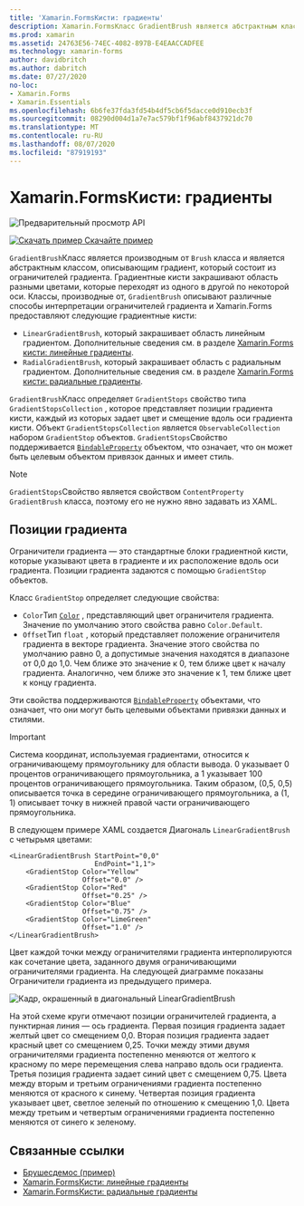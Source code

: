 ```yaml
---
title: 'Xamarin.FormsКисти: градиенты'
description: Xamarin.FormsКласс GradientBrush является абстрактным классом, который описывает градиент, состоящий из ограничителей градиента.
ms.prod: xamarin
ms.assetid: 24763E56-74EC-4082-897B-E4EAACCADFEE
ms.technology: xamarin-forms
author: davidbritch
ms.author: dabritch
ms.date: 07/27/2020
no-loc:
- Xamarin.Forms
- Xamarin.Essentials
ms.openlocfilehash: 6b6fe37fda3fd54b4df5cb6f5dacce0d910ecb3f
ms.sourcegitcommit: 08290d004d1a7e7ac579bf1f96abf8437921dc70
ms.translationtype: MT
ms.contentlocale: ru-RU
ms.lasthandoff: 08/07/2020
ms.locfileid: "87919193"
---
```

# <a name="no-locxamarinforms-brushes-gradients"></a>Xamarin.FormsКисти: градиенты

![Предварительный просмотр API](~/media/shared/preview.png "Этот API-интерфейс сейчас доступен в предварительной версии.")

[![Скачать пример](~/media/shared/download.png) Скачайте пример](https://docs.microsoft.com/samples/xamarin/xamarin-forms-samples/userinterface-brushdemos/)

`GradientBrush`Класс является производным от `Brush` класса и является абстрактным классом, описывающим градиент, который состоит из ограничителей градиента. Градиентные кисти закрашивают область разными цветами, которые переходят из одного в другой по некоторой оси. Классы, производные от, `GradientBrush` описывают различные способы интерпретации ограничителей градиента и Xamarin.Forms предоставляют следующие градиентные кисти:

- `LinearGradientBrush`, который закрашивает область линейным градиентом. Дополнительные сведения см. в разделе [ Xamarin.Forms кисти: линейные градиенты](lineargradient.md).
- `RadialGradientBrush`, который закрашивает область с радиальным градиентом. Дополнительные сведения см. в разделе [ Xamarin.Forms кисти: радиальные градиенты](radialgradient.md).

`GradientBrush`Класс определяет `GradientStops` свойство типа `GradientStopsCollection` , которое представляет позиции градиента кисти, каждый из которых задает цвет и смещение вдоль оси градиента кисти. Объект `GradientStopsCollection` является `ObservableCollection` набором `GradientStop` объектов. `GradientStops`Свойство поддерживается [`BindableProperty`](xref:Xamarin.Forms.BindableProperty) объектом, что означает, что он может быть целевым объектом привязок данных и имеет стиль.

> [!NOTE]
> `GradientStops`Свойство является свойством `ContentProperty` `GradientBrush` класса, поэтому его не нужно явно задавать из XAML.

## <a name="gradient-stops"></a>Позиции градиента

Ограничители градиента — это стандартные блоки градиентной кисти, которые указывают цвета в градиенте и их расположение вдоль оси градиента. Позиции градиента задаются с помощью `GradientStop` объектов.

Класс `GradientStop` определяет следующие свойства:

- `Color`Тип [`Color`](xref:Xamarin.Forms.Color) , представляющий цвет ограничителя градиента. Значение по умолчанию этого свойства равно `Color.Default`.
- `Offset`Тип `float` , который представляет положение ограничителя градиента в векторе градиента. Значение этого свойства по умолчанию равно 0, а допустимые значения находятся в диапазоне от 0,0 до 1,0. Чем ближе это значение к 0, тем ближе цвет к началу градиента. Аналогично, чем ближе это значение к 1, тем ближе цвет к концу градиента.

Эти свойства поддерживаются [`BindableProperty`](xref:Xamarin.Forms.BindableProperty) объектами, что означает, что они могут быть целевыми объектами привязки данных и стилями.

> [!IMPORTANT]
> Система координат, используемая градиентами, относится к ограничивающему прямоугольнику для области вывода. 0 указывает 0 процентов ограничивающего прямоугольника, а 1 указывает 100 процентов ограничивающего прямоугольника. Таким образом, (0,5, 0,5) описывается точка в середине ограничивающего прямоугольника, а (1, 1) описывает точку в нижней правой части ограничивающего прямоугольника.

В следующем примере XAML создается Диагональ `LinearGradientBrush` с четырьмя цветами:

```xaml
<LinearGradientBrush StartPoint="0,0"
                     EndPoint="1,1">
    <GradientStop Color="Yellow"
                  Offset="0.0" />
    <GradientStop Color="Red"
                  Offset="0.25" />
    <GradientStop Color="Blue"
                  Offset="0.75" />             
    <GradientStop Color="LimeGreen"
                  Offset="1.0" />
</LinearGradientBrush>                                                       
```

Цвет каждой точки между ограничителями градиента интерполируются как сочетание цвета, заданного двумя ограничивающими ограничителями градиента. На следующей диаграмме показаны Ограничители градиента из предыдущего примера.

![Кадр, окрашенный в диагональный LinearGradientBrush](gradient-images/gradient-stops.png)

На этой схеме круги отмечают позиции ограничителей градиента, а пунктирная линия — ось градиента. Первая позиция градиента задает желтый цвет со смещением 0,0. Вторая позиция градиента задает красный цвет со смещением 0,25. Точки между этими двумя ограничителями градиента постепенно меняются от желтого к красному по мере перемещения слева направо вдоль оси градиента. Третья позиция градиента задает синий цвет с смещением 0,75. Цвета между вторым и третьим ограничениями градиента постепенно меняются от красного к синему. Четвертая позиция градиента указывает цвет, светлое зеленый по отношению к смещению 1,0. Цвета между третьим и четвертым ограничениями градиента постепенно меняются от синего к зеленому.

## <a name="related-links"></a>Связанные ссылки

- [Брушесдемос (пример)](https://docs.microsoft.com/samples/xamarin/xamarin-forms-samples/userinterface-brushdemos/)
- [Xamarin.FormsКисти: линейные градиенты](lineargradient.md)
- [Xamarin.FormsКисти: радиальные градиенты](radialgradient.md)
